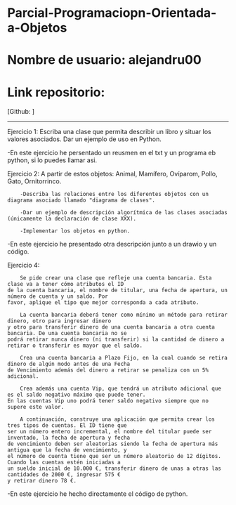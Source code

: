 # Parcial-Programaciopn-Orientada-a-Objetos
# Nombre de usuario: alejandru00
# Link repositorio:
[Github: ]

********************************

Ejercicio 1: Escriba una clase que permita describir un libro y situar los valores asociados. Dar un ejemplo de uso en Python.

-En este ejercicio he persentado un reusmen en el txt y un programa eb python, si lo puedes llamar asi.


Ejercicio 2: A partir de estos objetos: Animal, Mamífero, Ovíparom, Pollo, Gato, Ornitorrinco.

        -Describa las relaciones entre los diferentes objetos con un diagrama asociado llamado "diagrama de clases".

        -Dar un ejemplo de descripción algorítmica de las clases asociadas (únicamente la declaración de clase XXX).

        -Implementar los objetos en python.
       
-En este ejercicio he presentado otra descripción junto a un drawio y un código.


Ejercicio 4:

        Se pide crear una clase que refleje una cuenta bancaria. Esta clase va a tener cómo atributos el ID 
    de la cuenta bancaria, el nombre de titular, una fecha de apertura, un número de cuenta y un saldo. Por 
    favor, aplique el tipo que mejor corresponda a cada atributo. 

        La cuenta bancaria deberá tener como mínimo un método para retirar dinero, otro para ingresar dinero 
    y otro para transferir dinero de una cuenta bancaria a otra cuenta bancaria. De una cuenta bancaria no se 
    podrá retirar nunca dinero (ni transferir) si la cantidad de dinero a retirar o transferir es mayor que el saldo.

        Crea una cuenta bancaria a Plazo Fijo, en la cual cuando se retira dinero de algún modo antes de una Fecha 
    de Vencimiento además del dinero a retirar se penaliza con un 5% adicional.

        Crea además una cuenta Vip, que tendrá un atributo adicional que es el saldo negativo máximo que puede tener. 
    En las cuentas Vip uno podrá tener saldo negativo siempre que no supere este valor.

        A continuación, construye una aplicación que permita crear los tres tipos de cuentas. El ID tiene que 
    ser un número entero incremental, el nombre del titular puede ser inventado, la fecha de apertura y fecha 
    de vencimiento deben ser aleatorias siendo la fecha de apertura más antigua que la fecha de vencimiento, y 
    el número de cuenta tiene que ser un número aleatorio de 12 dígitos. Cuando las cuentas estén iniciadas a 
    un sueldo inicial de 10.000 €, transferir dinero de unas a otras las cantidades de 2000 €, ingresar 575 € 
    y retirar dinero 78 €. 
   
-En este ejercicio he hecho directamente el código de python.
